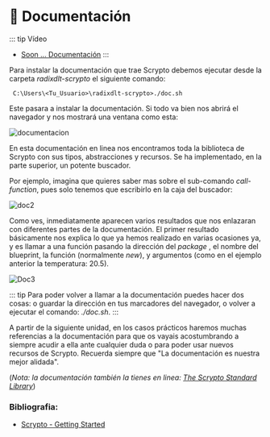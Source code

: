 # 📜 Documentación

::: tip Vídeo
- [Soon ... Documentación]()
:::

Para instalar la documentación que trae Scrypto debemos ejecutar desde la carpeta *radixdlt-scrypto* el siguiente comando:

```
 C:\Users\<Tu_Usuario>\radixdlt-scrypto>./doc.sh
```
Este pasara a instalar la documentación. Si todo va bien nos abrirá el navegador y nos mostrará una ventana como esta:

![documentacion](/doc1.png)

En esta documentación en linea nos encontramos toda la biblioteca de Scrypto con sus tipos, abstracciones y recursos. Se ha implementado, en la parte superior, un potente buscador. 

Por ejemplo, imagina que quieres saber mas sobre el sub-comando *call-function*, pues solo tenemos que escribirlo en la caja del buscador:

![doc2](/doc2.png)

Como ves, inmediatamente aparecen varios resultados que nos enlazaran con diferentes partes de la documentación. El primer resultado básicamente nos explica lo que ya hemos realizado en varias ocasiones ya, y es llamar a una función pasando la dirección del *package* , el nombre del blueprint, la función (normalmente *new*), y argumentos (como en el ejemplo anterior la temperatura: 20.5).

![Doc3](/doc3.png)

::: tip
Para poder volver a llamar a la documentación puedes hacer dos cosas: o guardar la dirección en tus marcadores del navegador, o volver a ejecutar el comando: *./doc.sh*.
:::

A partir de la siguiente unidad, en los casos prácticos haremos muchas referencias a la documentación para que os vayais acostumbrando a siempre acudir a ella ante cualquier duda o para poder usar nuevos recursos de Scrypto. Recuerda siempre que "La documentación es nuestra mejor alidada".

(*Nota: la documentación también la tienes en linea: [The Scrypto Standard Library](https://radixdlt.github.io/radixdlt-scrypto/scrypto/index.html)*)

### Bibliografia:
- [Scrypto - Getting Started](https://github.com/radixdlt/radixdlt-scrypto/blob/main/README.md)